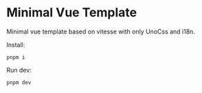 # Minimal Vue Template

Minimal vue template based on vitesse with only UnoCss and i18n.

Install:

```
pnpm i
```

Run dev:
```
pnpm dev
```
